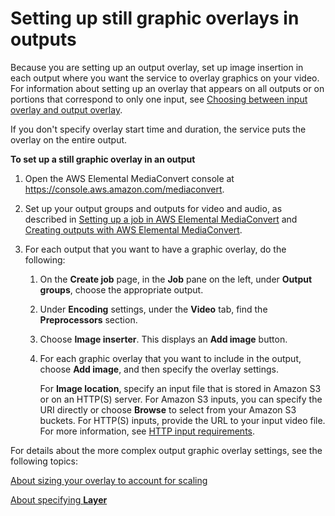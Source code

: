 # Setting up still graphic overlays in outputs<a name="setting-up-still-graphic-overlays-in-outputs"></a>

Because you are setting up an output overlay, set up image insertion in each output where you want the service to overlay graphics on your video\. For information about setting up an overlay that appears on all outputs or on portions that correspond to only one input, see [Choosing between input overlay and output overlay](choosing-between-input-overlay-and-output-overlay.md)\.

If you don't specify overlay start time and duration, the service puts the overlay on the entire output\.

**To set up a still graphic overlay in an output**

1. Open the AWS Elemental MediaConvert console at [https://console\.aws\.amazon\.com/mediaconvert](https://console.aws.amazon.com/mediaconvert)\.

1. Set up your output groups and outputs for video and audio, as described in [Setting up a job in AWS Elemental MediaConvert](setting-up-a-job.md) and [Creating outputs with AWS Elemental MediaConvert](creating-streaming-and-file-outputs.md)\.

1. For each output that you want to have a graphic overlay, do the following:

   1. On the **Create job** page, in the **Job** pane on the left, under **Output groups**, choose the appropriate output\.

   1. Under **Encoding** settings, under the **Video** tab, find the **Preprocessors** section\.

   1. Choose **Image inserter**\. This displays an **Add image** button\.

   1. For each graphic overlay that you want to include in the output, choose **Add image**, and then specify the overlay settings\.

      For **Image location**, specify an input file that is stored in Amazon S3 or on an HTTP\(S\) server\. For Amazon S3 inputs, you can specify the URI directly or choose **Browse** to select from your Amazon S3 buckets\. For HTTP\(S\) inputs, provide the URL to your input video file\. For more information, see [HTTP input requirements](upload-input-files.md#http-input-requirements)\. 

For details about the more complex output graphic overlay settings, see the following topics:

[About sizing your overlay to account for scaling](about-overlay-scaling.md)



[About specifying **Layer**](using-multiple-overlays.md)